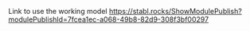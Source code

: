 Link to use the working model
https://stabl.rocks/ShowModulePublish?modulePublishId=7fcea1ec-a068-49b8-82d9-308f3bf00297
